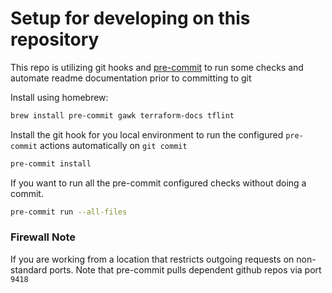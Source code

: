 # Setup for developing on this repository

This repo is utilizing git hooks and [pre-commit](https://pre-commit.com/) to run some checks and automate readme documentation prior to committing to git

Install using homebrew:
```bash
brew install pre-commit gawk terraform-docs tflint
```

Install the git hook for you local environment to run the configured `pre-commit` actions automatically on `git commit`
```bash
pre-commit install
```

If you want to run all the pre-commit configured checks without doing a commit.
```bash
pre-commit run --all-files
```

### Firewall Note
If you are working from a location that restricts outgoing requests on non-standard ports.  Note that pre-commit pulls dependent github repos via port `9418`
